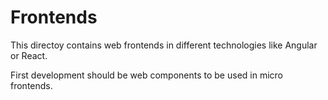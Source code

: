 # Frontends

This directoy contains web frontends in different technologies like Angular or React.

First development should be web components to be used in micro frontends.